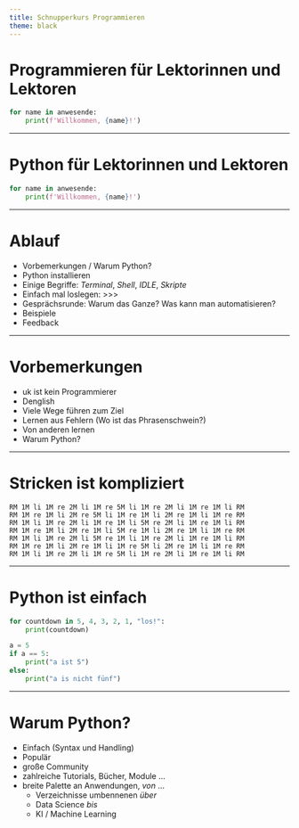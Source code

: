 ```yaml
---
title: Schnupperkurs Programmieren
theme: black
---
```


# Programmieren für Lektorinnen und Lektoren
```python
for name in anwesende:
    print(f'Willkommen, {name}!')
```
---
# Python für Lektorinnen und Lektoren
```python
for name in anwesende:
    print(f'Willkommen, {name}!')
```
---
# Ablauf
- Vorbemerkungen / Warum Python?
- Python installieren
- Einige Begriffe: _Terminal_, _Shell_, _IDLE_, _Skripte_
- Einfach mal loslegen: >>>
- Gesprächsrunde: Warum das Ganze? Was kann man automatisieren?
- Beispiele
- Feedback

---

# Vorbemerkungen
- uk ist kein Programmierer
- Denglish
- Viele Wege führen zum Ziel
- Lernen aus Fehlern (Wo ist das Phrasenschwein?)
- Von anderen lernen
- Warum Python?

---

# Stricken ist kompliziert

```
RM 1M li 1M re 2M li 1M re 5M li 1M re 2M li 1M re 1M li RM
RM 1M re 1M li 2M re 5M li 1M re 1M li 2M re 1M li 1M re RM
RM 1M li 1M re 2M li 1M re 1M li 5M re 2M li 1M re 1M li RM
RM 1M re 1M li 2M re 1M li 5M re 1M li 2M re 1M li 1M re RM
RM 1M li 1M re 2M li 5M re 1M li 1M re 2M li 1M re 1M li RM
RM 1M re 1M li 2M re 1M li 1M re 5M li 2M re 1M li 1M re RM
RM 1M li 1M re 2M li 1M re 5M li 1M re 2M li 1M re 1M li RM
```

---

# Python ist einfach
```python
for countdown in 5, 4, 3, 2, 1, "los!":
    print(countdown)
```

```python
a = 5
if a == 5:
    print("a ist 5")
else:
    print("a is nicht fünf")
```

---

# Warum Python?
- Einfach (Syntax und Handling)
- Populär
- große Community
- zahlreiche Tutorials, Bücher, Module ...
- breite Palette an Anwendungen, _von_ ...
  - Verzeichnisse umbennenen _über_
  - Data Science _bis_
  - KI / Machine Learning